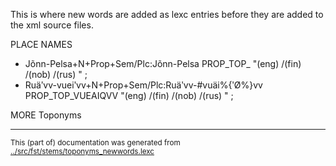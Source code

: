 This is where new words are added as lexc entries before they are
added to the xml source files.



PLACE NAMES

* Jõnn-Pelsa+N+Prop+Sem/Plc:Jõnn-Pelsa PROP_TOP_ "(eng) /(fin) /(nob) /(rus) " ; 
* Ruäʹvv-vueiʹvv+N+Prop+Sem/Plc:Ruäʹvv-#vuäi%{ʹØ%}vv PROP_TOP_VUEAIQVV "(eng) /(fin) /(nob) /(rus) " ; 



MORE
Toponyms


* * *
<small>This (part of) documentation was generated from [../src/fst/stems/toponyms_newwords.lexc](http://github.com/giellalt/lang-sms/blob/main/../src/fst/stems/toponyms_newwords.lexc)</small>